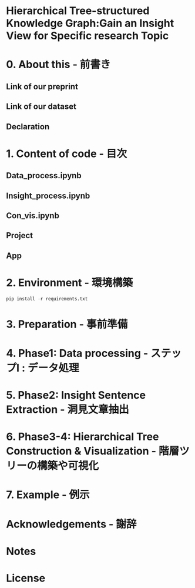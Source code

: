 # Hierarchical Tree-structured Knowledge Graph:Gain an Insight View  for Specific research Topic


# 0. About this - 前書き 
## Link of our preprint
## Link of our dataset 
## Declaration

# 1. Content of code - 目次
## Data_process.ipynb 
## Insight_process.ipynb
## Con_vis.ipynb
## Project
## App



# 2. Environment - 環境構築 
```python
pip install -r requirements.txt
```

# 3. Preparation - 事前準備

# 4. Phase1: Data processing - ステップI : データ処理 

# 5. Phase2: Insight Sentence Extraction - 洞見文章抽出

# 6. Phase3-4: Hierarchical Tree Construction & Visualization - 階層ツリーの構築や可視化

# 7. Example - 例示

# Acknowledgements - 謝辞

# Notes 

# License



